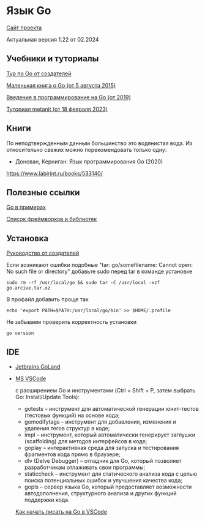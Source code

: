 # Язык Go

[Сайт проекта](https://go.dev/)

Актуальная версия 1.22 от 02.2024

## Учебники и туториалы

[Тур по Go от создателей](https://go.dev/tour/welcome/1)

[Маленькая книга о Go (от 5 августа 2015)](https://sefus.ru/little-go-book/)

[Введение в программирование на Go (от 2019)](http://golang-book.ru)

[Туториал metanit (от 18 февраля 2023)](https://metanit.com/go/tutorial/1.1.php)

## Книги
По неподтвержденным данным большинство это водянистая вода.
Из относительно свежих можно порекомендовать только одну:
* Донован, Керниган: Язык программирования Go (2020)

https://www.labirint.ru/books/533140/

## Полезные ссылки
[Go в примерах](https://gobyexample.com.ru)

[Список фреймворков и библиотек](https://github.com/avelino/awesome-go)


## Установка
[Руководство от создателей](https://go.dev/doc/install)

Если возникают ошибки подобные "tar: go/somefilename: Cannot open: No such file or directory"
добавьте sudo перед tar в команде установке

`sudo rm -rf /usr/local/go && sudo tar -C /usr/local -xzf go.arcive.tar.xz`

В профайл добавить проще так

`echo 'export PATH=$PATH:/usr/local/go/bin' >> $HOME/.profile`

Не забываем проверить корректность установки

`go version`

## IDE
* [Jetbrains GoLand](https://www.jetbrains.com/go/)
* [MS VSCode](https://code.visualstudio.com/)

  с расширением Go и инструментами (Ctrl + Shift + P, затем выбрать Go: Install/Update Tools):
  * gotests – инструмент для автоматической генерации юнит-тестов (тестовых функций) на основе кода;
  * gomodifytags – инструмент для добавления, изменения и удаления тегов структур в коде;
  * impl – инструмент, который автоматически генерирует заглушки (scaffolding) для методов интерфейсов в коде;
  * goplay – интерактивная среда для запуска и тестирования фрагментов кода прямо в браузере;
  * dlv (Delve Debugger) – отладчик для Go, который позволяет разработчикам отлаживать свои программы;
  * staticcheck – инструмент для статического анализа кода с целью поиска потенциальных ошибок и улучшения качества кода;
  * gopls – сервер языка Go, который предоставляет возможности автодополнения, структурного анализа и других функций поддержки кода.

  [Как начать писать на Go в VSCode]( https://www.youtube.com/watch?v=Ptk_zcOVPg4)
